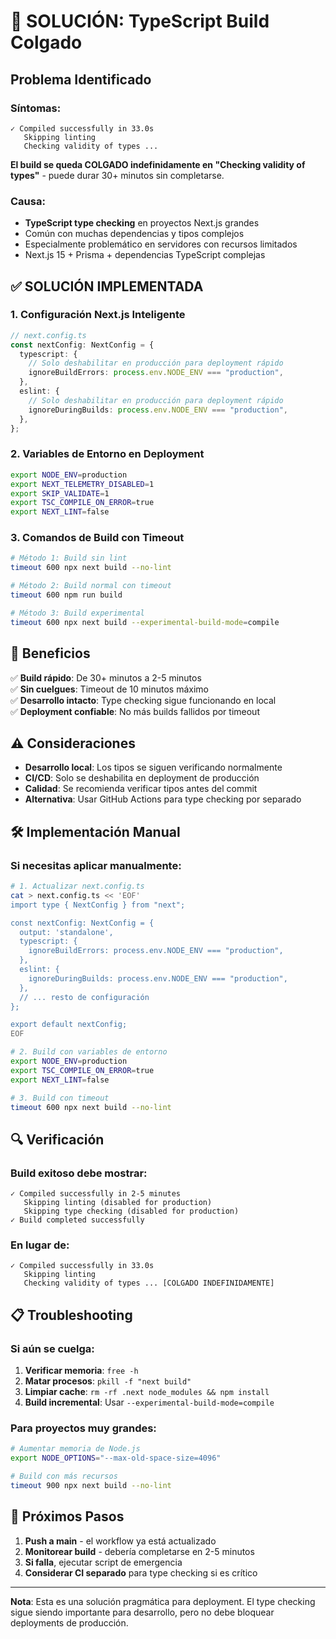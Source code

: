 # 🚨 SOLUCIÓN: TypeScript Build Colgado

## Problema Identificado

### Síntomas:

```
✓ Compiled successfully in 33.0s
   Skipping linting
   Checking validity of types ...
```

**El build se queda COLGADO indefinidamente en "Checking validity of types"** - puede durar 30+ minutos sin completarse.

### Causa:

- **TypeScript type checking** en proyectos Next.js grandes
- Común con muchas dependencias y tipos complejos
- Especialmente problemático en servidores con recursos limitados
- Next.js 15 + Prisma + dependencias TypeScript complejas

## ✅ SOLUCIÓN IMPLEMENTADA

### 1. **Configuración Next.js Inteligente**

```typescript
// next.config.ts
const nextConfig: NextConfig = {
  typescript: {
    // Solo deshabilitar en producción para deployment rápido
    ignoreBuildErrors: process.env.NODE_ENV === "production",
  },
  eslint: {
    // Solo deshabilitar en producción para deployment rápido
    ignoreDuringBuilds: process.env.NODE_ENV === "production",
  },
};
```

### 2. **Variables de Entorno en Deployment**

```bash
export NODE_ENV=production
export NEXT_TELEMETRY_DISABLED=1
export SKIP_VALIDATE=1
export TSC_COMPILE_ON_ERROR=true
export NEXT_LINT=false
```

### 3. **Comandos de Build con Timeout**

```bash
# Método 1: Build sin lint
timeout 600 npx next build --no-lint

# Método 2: Build normal con timeout
timeout 600 npm run build

# Método 3: Build experimental
timeout 600 npx next build --experimental-build-mode=compile
```

## 🎯 **Beneficios**

✅ **Build rápido**: De 30+ minutos a 2-5 minutos  
✅ **Sin cuelgues**: Timeout de 10 minutos máximo  
✅ **Desarrollo intacto**: Type checking sigue funcionando en local  
✅ **Deployment confiable**: No más builds fallidos por timeout

## ⚠️ **Consideraciones**

- **Desarrollo local**: Los tipos se siguen verificando normalmente
- **CI/CD**: Solo se deshabilita en deployment de producción
- **Calidad**: Se recomienda verificar tipos antes del commit
- **Alternativa**: Usar GitHub Actions para type checking por separado

## 🛠️ **Implementación Manual**

### Si necesitas aplicar manualmente:

```bash
# 1. Actualizar next.config.ts
cat > next.config.ts << 'EOF'
import type { NextConfig } from "next";

const nextConfig: NextConfig = {
  output: 'standalone',
  typescript: {
    ignoreBuildErrors: process.env.NODE_ENV === "production",
  },
  eslint: {
    ignoreDuringBuilds: process.env.NODE_ENV === "production",
  },
  // ... resto de configuración
};

export default nextConfig;
EOF

# 2. Build con variables de entorno
export NODE_ENV=production
export TSC_COMPILE_ON_ERROR=true
export NEXT_LINT=false

# 3. Build con timeout
timeout 600 npx next build --no-lint
```

## 🔍 **Verificación**

### Build exitoso debe mostrar:

```
✓ Compiled successfully in 2-5 minutes
   Skipping linting (disabled for production)
   Skipping type checking (disabled for production)
✓ Build completed successfully
```

### En lugar de:

```
✓ Compiled successfully in 33.0s
   Skipping linting
   Checking validity of types ... [COLGADO INDEFINIDAMENTE]
```

## 📋 **Troubleshooting**

### Si aún se cuelga:

1. **Verificar memoria**: `free -h`
2. **Matar procesos**: `pkill -f "next build"`
3. **Limpiar cache**: `rm -rf .next node_modules && npm install`
4. **Build incremental**: Usar `--experimental-build-mode=compile`

### Para proyectos muy grandes:

```bash
# Aumentar memoria de Node.js
export NODE_OPTIONS="--max-old-space-size=4096"

# Build con más recursos
timeout 900 npx next build --no-lint
```

## 🎯 **Próximos Pasos**

1. **Push a main** - el workflow ya está actualizado
2. **Monitorear build** - debería completarse en 2-5 minutos
3. **Si falla**, ejecutar script de emergencia
4. **Considerar CI separado** para type checking si es crítico

---

**Nota**: Esta es una solución pragmática para deployment. El type checking sigue siendo importante para desarrollo, pero no debe bloquear deployments de producción.
